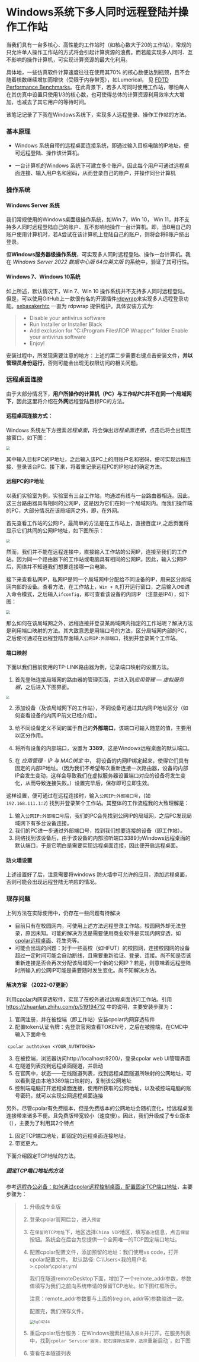 # Windows系统下多人同时远程登陆并操作工作站

当我们具有一台多核心、高性能的工作站时（如核心数大于20的工作站），常规的只允许单人操作工作站的方式将会引起计算资源的浪费。而若能实现多人同时、互不影响的操作计算机，可实现计算资源的最大化利用。

具体地，一些仿真软件计算速度往往在使用其70% 的核心数便达到瓶颈，且不会随着核数继续增加而增快（受限于内存带宽），如Lumerical， 见 [FDTD Performance Benchmarks](https://support.lumerical.com/hc/en-us/articles/4403780894355)。在此背景下，若多人可同时使用工作站，哪怕每人在其仿真中设置只使用1/3的核心数，也可使得总体的计算资源利用效率大大增加，也减去了其它用户的等待时间。

该笔记记录了下我在Windows系统下，实现多人远程登录、操作工作站的方法。

### 基本原理

- Windows 系统自带的远程桌面连接系统，即通过输入目标电脑的IP地址，便可远程登陆、操作该计算机。

- 一台计算机的Windows 系统下可建立多个账户。因此每个用户可通过远程桌面连接、输入用户名和密码，从而登录自己的账户，并操作同台计算机

### 操作系统

#### Windows Server 系统

我们常规使用的Windows桌面级操作系统，如Win 7，Win 10， Win 11，并不支持多人同时远程登陆自己的账户、互不影响地操作一台计算机。即，当B用自己的账户使用计算机时，若A尝试在该计算机上登陆自己的账户，则将会将B账户挤出登录。

但**Windows服务器级操作系统**，可实现多人同时远程登陆、操作一台计算机。我在 *Windows Server  2022  数据中心版 64位英文版* 的系统中，验证了其可行性。

#### Windows 7、Windows 10系统

如上所述，默认情况下，Win 7、Win 10 操作系统并不支持多人同时远程登陆。但是，可以使用GitHub上一款很有名的开源插件[rdpwrap](https://github.com/sebaxakerhtc/rdpwrap.ini)来实现多人远程登录功能。[sebaxakerhtc](https://github.com/sebaxakerhtc) 一直为 rdpwrap 提供维护。具体安装方式为:

> - Disable your antivirus software
> - Run Installer or Installer Black
> - Add exclusion for "C:\Program Files\RDP Wrapper" folder
>   Enable your antivirus software
> - Enjoy!

安装过程中，所发现需要注意的地方：上述的第二步需要右键点击安装文件，**并以管理员身份运行**，否则可能会出现无权限访问的相关问题。

### 远程桌面连接

由于大部分情况下，**用户所操作的计算机（PC）与工作站PC并不在同一个局域网下**，因此这里将介绍在**外网**远程登陆目标PC的方法。

#### 远程桌面连接方式：

Windows 系统左下方搜索*远程桌面*，将会弹出*远程桌面连接*，点击后将会出现连接窗口，如下图：

<img src="figs/fig0424.png" style="zoom:60%;" />

其中输入目标PC的IP地址，之后输入该PC上的用账户名和密码，便可实现远程连接、登录该台PC。接下来，将着重记录远程PC的IP地址的确定方法。

#### 远程PC的IP地址

以我们实验室为例，实验室有三台工作站，均通过有线与一台路由器相连。因此，这三台路由器具有相同的公网IP，这是因为它们在同一个局域网内。而我们操作端的PC，大部分情况在该局域网之外，即，在外网。

首先查看工作站的公网IP，最简单的方法是在工作站上，直接百度`IP`,之后页面将显示它们共同的公网IP地址，如下图所示：

<img src="figs/fig04241.png" style="zoom:60%;" />

然而，我们并不能在远程连接中，直接输入工作站的公网IP，连接至我们的工作站。因为同一个路由器下的工作站或电脑具有相同的公网IP。因此，输入公网IP后，网络并不知道我们想要连接哪一台电脑。

接下来查看私网IP，私网IP是同一个局域网中分配给不同设备的IP，用来区分局域网内部的设备。查看方法，在工作站上，`Win + R`,打开运行窗口，之后输入`CMD`进入命令模式，之后输入`ifconfig`，即可查看该设备的内网IP （注意是IP4），如下图：

<img src="figs/fig04242.png" style="zoom:60%;" />

那么如何在该局域网之外，远程连接并登录某局域网内指定的工作站呢？解决方法是利用端口映射的方法。其大致意思是用端口号的方法，区分局域网内部的PC，之后便可通过在远程登陆界面输入`公网IP:外部端口`，找到并登录某个工作站。

#### 端口映射

下面以我们目前使用的TP-LINK路由器为例，记录端口映射的设置方法。

1. 首先登陆连接局域网的路由器的管理页面，并进入到*应用管理 — 虚拟服务器*，之后进入下图界面。

<img src="figs/fig04243.jpg" style="zoom:50%;" />

2. 添加设备（及该局域网下的工作站），不同设备可通过其内网IP地址区分（如何查看设备的内网IP前文已经介绍）。

3. 给不同设备定义不同的属于自己的**外部端口**，该端口可输入随意的值，主要用以区分作用。

4. 将所有设备的内部端口，设置为 **3389**，这是Windows远程桌面的默认端口。
5. 在 *应用管理 - IP 与 MAC绑定* 中， 将设备的内网IP绑定起来，使得它们具有固定的内部IP地址。（因为我们不希望每次重新连接一次路由器，设备的内部IP会发生变动，这样会导致我们在虚拟服务器设置端口对应的设备将发生变化，从而导致连接失败。）设置完毕后，保存即可立即生效。

这样设置，便可通过在远程连接时，输入`公网IP:外部端口号`，(如 `192.168.111.1:2`) 找到并登录某个工作站。其整体的工作流程我的大致理解是：

1. 输入`公网IP:外部端口号`后，我们的PC会先找到公网IP的局域网，之后PC发现局域网下有多台设备连接。
2. 我们的PC进一步通过外部端口号，找到我们想要连接的设备（即工作站）。
3. 网络找到该设备后，由于该设备的内部监听端口3389为Windows远程桌面的默认端口，于是它明白是需要实现远程桌面连接，因此便开启远程桌面。

#### 防火墙设置

上述设置好了后，注意需要将windows 防火墙中可允许的应用，添加远程桌面，否则可能会出现远程登陆无响应的情况。

### 现存问题

上列方法在实际使用中，仍存在一些问题有待解决

- 目前只有在校园网内，可使用上述方法远程登录工作站。校园网外却无法登录，原因未知。可能的解决方法是需要使用商业软件是实现内网穿透，如[cpolar远程桌面](https://www.zhihu.com/question/30400516/answer/2303437186)、花生壳等。
- 可能会出现的问题：对于一些高校（如HFUT）的校园网，连接校园网的设备超过一定时间可能会自动断线，且需要重新验证、登录、连接。尚不知是否该重新连接是否会再次分配该局域网一个新的公网IP？若是，则意味着远程登陆时所输入的公网IP可能是需要随时发生变化。尚不知解决方法。

#### 解决方案 （2022-07更新）

利用[cpolar](https://www.cpolar.com/)内网穿透软件，实现了在校外通过远程桌面访问工作站。引用 https://zhuanlan.zhihu.com/p/519194712 中的说明，主要安装步骤为：

1. 官网注册，并在被控端（即工作站）安装cpolar内网穿透软件
2. 配置token认证令牌：先登录官网查看TOKEN号，之后在被控端，在CMD中输入下面命令

​	`cpolar authtoken <YOUR_AUTHTOKEN>`

3. 在被控端，浏览器访问http://localhost:9200/，登录cpolar web UI管理界面
4. 在隧道列表找到远程桌面隧道，并启动
5. 在官网中，状态——在线隧道列表，找到远程桌面隧道所映射的公网地址，可以看到是由本地3389端口映射的，复制该公网地址
6. 控制端电脑打开远程桌面连接，使用所获取的公网地址，以及被控端电脑的账号密码，就可以实现公网远程桌面连接

另外，尽管cpolar有免费版本，但是免费版本的公网地址会随机变化，给远程桌面连接带来诸多不便。且免费版带宽较小（速度慢）。因此，我们升级成了专业版本（），主要为了利用其2个特点

1. 固定TCP端口地址，即固定的远程桌面连接地址。
2. 带宽更大。

下面介绍固定TCP地址的方法。

##### 固定TCP端口地址的方法

参考[远程办公必备：如何通过cpolar远程控制桌面，配置固定TCP端口地址](https://zhuanlan.zhihu.com/p/456435431)，主要步骤为：

> 1. 升级成专业版
>
> 2. 登录cpolar官网后台，进入`预留`
>
> 3. 在`保留的TCP地址`下，地区选择`China VIP`地区，填写`备注`信息，点击`保留`按钮。系统会在后台为您提供一个全网唯一的TCP固定端口地址。
>
> 4. 配置cpolar配置文件，添加预留的地址：我们使用vs code，打开cpolar配置文件。 默认路径: C:\Users\<我的用户名>\.cpolar\cpolar.yml
>
>    我们在隧道remoteDesktop下面，增加了一个remote_addr参数，参数值填写为我们之前向系统申请的保留TCP地址。如下图红框所示。
>
>    注意：remote_addr参数要与上面的(region, addr等)参数缩进一致。
>
>    配置完，我们保存文件。
>
>    <img src="figs/fig04244.png" alt="fig04244" style="zoom:70%;" />
>
> 4. 重启cpolar后台服务：在Windows搜索栏输入`服务`并打开。在服务列表中，找到`cpolar Service'服务，按右键弹出菜单，选择`重新启动`，如下图
> 5. 查看在本隧道列表























